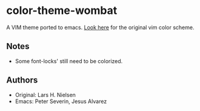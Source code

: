 color-theme-wombat
==================

A VIM theme ported to emacs. [Look here](http://dengmao.wordpress.com/2007/01/22/vim-color-scheme-wombat/)
for the original vim color scheme.

Notes
-----

* Some font-locks' still need to be colorized.

Authors
-------

* Original: Lars H. Nielsen
* Emacs: Peter Severin, Jesus Alvarez
